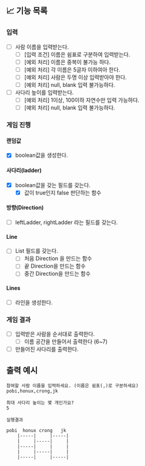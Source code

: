 ## 📈 기능 목록

### 입력

- [ ] 사람 이름을 입력받는다.
    - [ ] [입력 조건] 이름은 쉼표로 구분하여 입력받는다.
    - [ ] [예외 처리] 이름은 중복이 불가능 하다.
    - [ ] [예외 처리] 각 이름은 5글자 이하여아 한다.
    - [ ] [예외 처리] 사람은 두명 이상 입력받아야 한다.
    - [ ] [예외 처리] null, blank 입력 불가능하다.

- [ ] 사다리 높이를 입력받는다.
    - [ ] [예외 처리] 1이상, 100이하 자연수만 입력 가능하다.
    - [ ] [예외 처리] null, blank 입력 불가능하다.

### 게임 진행

#### 랜덤값 

- [x] boolean값을 생성한다.

#### 사다리(ladder)

-[x] boolean값을 갖는 필드를 갖는다.
    - [x] 값이 true인지 false 판단하는 함수

#### 방향(Direction)

-[ ] leftLadder, rightLadder 라는 필드를 갖는다.

#### Line

-[ ] List<Direction> 필드를 갖는다.
    - [ ] 처음 Direction 을 만드는 함수
    - [ ] 끝 Direction을 만드는 함수
    - [ ] 중간 Direction을 만드는 함수

#### Lines

- [ ] 라인을 생성한다.

### 게임 결과

- [ ] 입력받은 사람을 순서대로 출력한다.
  - [ ] 이름 공간을 만들어서 출력한다 (6~7)

- [ ] 만들어진 사다리를 출력한다.

## 출력 예시

```
참여할 사람 이름을 입력하세요. (이름은 쉼표(,)로 구분하세요)
pobi,honux,crong,jk

최대 사다리 높이는 몇 개인가요?
5

실행결과

pobi  honux crong   jk
    |-----|     |-----|
    |     |-----|     |
    |-----|     |     |
    |     |-----|     |
    |-----|     |-----|
    
```
